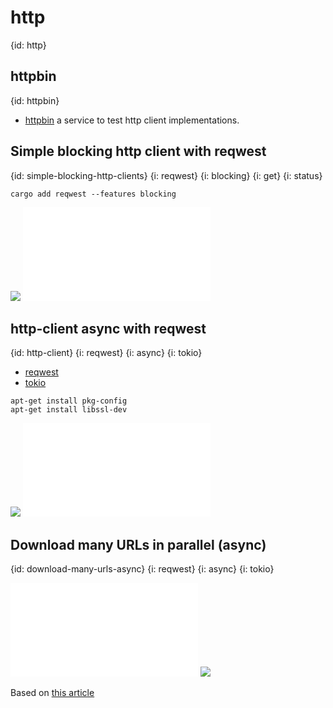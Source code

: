 # http
{id: http}

## httpbin
{id: httpbin}

* [httpbin](https://httpbin.org/) a service to test http client implementations.


## Simple blocking http client with reqwest
{id: simple-blocking-http-clients}
{i: reqwest}
{i: blocking}
{i: get}
{i: status}

```
cargo add reqwest --features blocking
```

![](examples/reqwest/simple-http-client/Cargo.toml)
![](examples/reqwest/simple-http-client/src/main.rs)


## http-client async with reqwest
{id: http-client}
{i: reqwest}
{i: async}
{i: tokio}

* [reqwest](https://crates.io/crates/reqwest)
* [tokio](https://crates.io/crates/tokio)


```
apt-get install pkg-config
apt-get install libssl-dev
```


![](examples/reqwest/http-client/Cargo.toml)
![](examples/reqwest/http-client/src/main.rs)


## Download many URLs in parallel (async)
{id: download-many-urls-async}
{i: reqwest}
{i: async}
{i: tokio}

![](examples/reqwest/download-rust-maven/src/main.rs)
![](examples/reqwest/download-rust-maven/Cargo.toml)

Based on [this article](https://patshaughnessy.net/2020/1/20/downloading-100000-files-using-async-rust)
